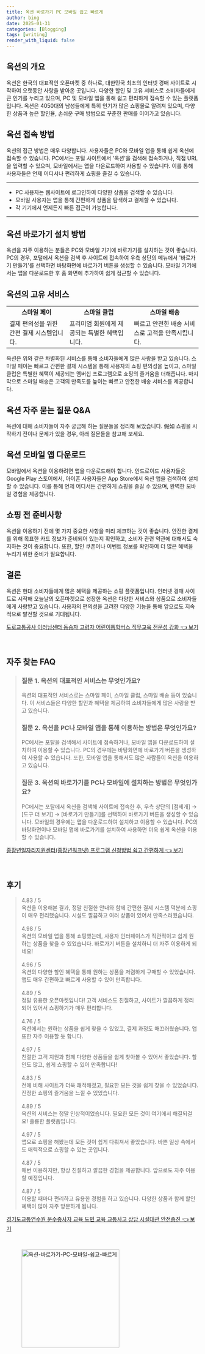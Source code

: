 ```yaml
---
title: 옥션 바로가기 PC 모바일 쉽고 빠르게
author: bing
date: 2025-01-31
categories: [Blogging]
tags: [writing]
render_with_liquid: false
---
```



<h2 id='옥션_소개'>옥션의 개요</h2>

<p>옥션은 한국의 대표적인 오픈마켓 중 하나로, 대한민국 최초의 인터넷 경매 사이트로 시작하여 오랫동안 사랑을 받아온 곳입니다. 다양한 할인 및 고유 서비스로 소비자들에게 큰 인기를 누리고 있으며, PC 및 모바일 앱을 통해 쉽고 편리하게 접속할 수 있는 플랫폼입니다. 옥션은 4050대의 남성들에게 특히 인기가 많은 쇼핑몰로 알려져 있으며, 다양한 상품과 높은 할인율, 손쉬운 구매 방법으로 꾸준한 판매를 이어가고 있습니다.</p>

<h2 id='옥션_접속방법'>옥션 접속 방법</h2>

<p>옥션의 접근 방법은 매우 다양합니다. 사용자들은 PC와 모바일 앱을 통해 쉽게 옥션에 접속할 수 있습니다. PC에서는 포털 사이트에서 '옥션'을 검색해 접속하거나, 직접 URL을 입력할 수 있으며, 모바일에서는 앱을 다운로드하여 사용할 수 있습니다. 이를 통해 사용자들은 언제 어디서나 편리하게 쇼핑을 즐길 수 있습니다.</p>

<hr />

<ul>
    <li>PC 사용자는 웹사이트에 로그인하여 다양한 상품을 검색할 수 있습니다.</li>
    <li>모바일 사용자는 앱을 통해 간편하게 상품을 탐색하고 결제할 수 있습니다.</li>
    <li>각 기기에서 언제든지 빠른 접근이 가능합니다.</li>
</ul>

<hr />

<h2 id='옥션_바로가기_설치방법'>옥션 바로가기 설치 방법</h2>

<p>옥션을 자주 이용하는 분들은 PC와 모바일 기기에 바로가기를 설치하는 것이 좋습니다. PC의 경우, 포털에서 옥션을 검색 후 사이트에 접속하여 우측 상단의 메뉴에서 '바로가기 만들기'를 선택하면 바탕화면에 바로가기 버튼을 생성할 수 있습니다. 모바일 기기에서는 앱을 다운로드한 후 홈 화면에 추가하여 쉽게 접근할 수 있습니다.</p>

<h2 id='옥션의_고유서비스'>옥션의 고유 서비스</h2>

<table>
    <tr>
        <td style="text-align: center; height: 17px;"><b>스마일 페이</b></td>
        <td style="text-align: center; height: 17px;"><b>스마일 클럽</b></td>
        <td style="text-align: center; height: 17px;"><b>스마일 배송</b></td>
    </tr>
    <tr>
        <td>결제 편의성을 위한 간편 결제 시스템입니다.</td>
        <td>프리미엄 회원에게 제공되는 특별한 혜택입니다.</td>
        <td>빠르고 안전한 배송 서비스로 고객을 만족시킵니다.</td>
    </tr>
</table>

<p>옥션은 위와 같은 차별화된 서비스를 통해 소비자들에게 많은 사랑을 받고 있습니다. 스마일 페이는 빠르고 간편한 결제 시스템을 통해 사용자의 쇼핑 편의성을 높이고, 스마일 클럽은 특별한 혜택이 제공되는 멤버십 프로그램으로 쇼핑의 즐거움을 더해줍니다. 마지막으로 스마일 배송은 고객의 만족도를 높이는 빠르고 안전한 배송 서비스를 제공합니다.</p>

<h2 id='옥션_자주_묻는_질문'>옥션 자주 묻는 질문 Q&A</h2>

<p>옥션에 대해 소비자들이 자주 궁금해 하는 질문들을 정리해 보았습니다. 假如 쇼핑을 시작하기 전이나 문제가 있을 경우, 아래 질문들을 참고해 보세요.</p>

<h2 id='옥션_모바일_앱_다운로드'>옥션 모바일 앱 다운로드</h2>

<p>모바일에서 옥션을 이용하려면 앱을 다운로드해야 합니다. 안드로이드 사용자들은 Google Play 스토어에서, 아이폰 사용자들은 App Store에서 옥션 앱을 검색하여 설치할 수 있습니다. 이를 통해 언제 어디서든 간편하게 쇼핑을 즐길 수 있으며, 완벽한 모바일 경험을 제공합니다.</p>

<h2 id='쇼핑_전_준비사항'>쇼핑 전 준비사항</h2>

<p>옥션을 이용하기 전에 몇 가지 중요한 사항을 미리 체크하는 것이 좋습니다. 안전한 결제를 위해 목표한 카드 정보가 준비되어 있는지 확인하고, 소비자 관련 약관에 대해서도 숙지하는 것이 중요합니다. 또한, 할인 쿠폰이나 이벤트 정보를 확인하여 더 많은 혜택을 누리기 위한 준비가 필요합니다.</p>

<h2 id='결론'>결론</h2>

<p>옥션은 현대 소비자들에게 많은 혜택을 제공하는 쇼핑 플랫폼입니다. 인터넷 경매 사이트로 시작해 오늘날의 오픈마켓으로 성장한 옥션은 다양한 서비스와 상품으로 소비자들에게 사랑받고 있습니다. 사용자의 편의성을 고려한 다양한 기능을 통해 앞으로도 지속적으로 발전할 것으로 기대됩니다.</p>


<p><a class="click-button" title="도로교통공사 이러닝센터 동승자 고령자 어린이통학버스 직무교육 전문성 강화" href="https://yellowplanner.github.io/posts/%EB%8F%84%EB%A1%9C%EA%B5%90%ED%86%B5%EA%B3%B5%EC%82%AC-%EC%9D%B4%EB%9F%AC%EB%8B%9D%EC%84%BC%ED%84%B0-%EB%8F%99%EC%8A%B9%EC%9E%90-%EA%B3%A0%EB%A0%B9%EC%9E%90-%EC%96%B4%EB%A6%B0%EC%9D%B4%ED%86%B5%ED%95%99%EB%B2%84%EC%8A%A4-%EC%A7%81%EB%AC%B4%EA%B5%90%EC%9C%A1-%EC%A0%84%EB%AC%B8%EC%84%B1-%EA%B0%95%ED%99%94/" rel="dofollow">도로교통공사 이러닝센터 동승자 고령자 어린이통학버스 직무교육 전문성 강화 👈 보기</a></p><br>
<h2 id='자주_찾는_FAQ'>자주 찾는 FAQ</h2>
<div itemscope="" itemtype="https://schema.org/FAQPage"> 
<blockquote> 
<div itemscope="" itemprop="mainEntity" itemtype="https://schema.org/Question"> 
<h3 itemprop="name">질문 1. 옥션의 대표적인 서비스는 무엇인가요?</h3> 
<div itemscope="" itemprop="acceptedAnswer" itemtype="https://schema.org/Answer"> 
<span itemprop="text"> 
<p>옥션의 대표적인 서비스로는 스마일 페이, 스마일 클럽, 스마일 배송 등이 있습니다. 이 서비스들은 다양한 할인과 혜택을 제공하여 소비자들에게 많은 사랑을 받고 있습니다.</p> 
</span> 
</div> 
</div> 
<div itemscope="" itemprop="mainEntity" itemtype="https://schema.org/Question"> 
<h3 itemprop="name">질문 2. 옥션을 PC나 모바일 앱을 통해 이용하는 방법은 무엇인가요?</h3> 
<div itemscope="" itemprop="acceptedAnswer" itemtype="https://schema.org/Answer"> 
<span itemprop="text"> 
<p>PC에서는 포탈을 검색해서 사이트에 접속하거나, 모바일 앱을 다운로드하여 설치하여 이용할 수 있습니다. PC의 경우에는 바탕화면에 바로가기 버튼을 생성하여 사용할 수 있습니다. 또한, 모바일 앱을 통해서도 많은 사람들이 옥션을 이용하고 있습니다.</p> 
</span> 
</div> 
</div> 
<div itemscope="" itemprop="mainEntity" itemtype="https://schema.org/Question"> 
<h3 itemprop="name">질문 3. 옥션의 바로가기를 PC나 모바일에 설치하는 방법은 무엇인가요?</h3> 
<div itemscope="" itemprop="acceptedAnswer" itemtype="https://schema.org/Answer"> 
<span itemprop="text"> 
<p>PC에서는 포탈에서 옥션을 검색해 사이트에 접속한 후, 우측 상단의 [점세개] → [도구 더 보기] → [바로가기 만들기]를 선택하여 바로가기 버튼을 생성할 수 있습니다. 모바일의 경우에는 앱을 다운로드하여 설치하고 이용할 수 있습니다. PC의 바탕화면이나 모바일 앱에 바로가기를 설치하여 사용하면 더욱 쉽게 옥션을 이용할 수 있습니다.</p> 
</span> 
</div> 
</div> 
</blockquote> 
</div>
<p><a class="click-button" title="중장년일자리지원센터(중장년워크넷) 프로그램 신청방법 쉽고 간편하게" href="https://yellowplanner.github.io/posts/%EC%A4%91%EC%9E%A5%EB%85%84%EC%9D%BC%EC%9E%90%EB%A6%AC%EC%A7%80%EC%9B%90%EC%84%BC%ED%84%B0(%EC%A4%91%EC%9E%A5%EB%85%84%EC%9B%8C%ED%81%AC%EB%84%B7)-%ED%94%84%EB%A1%9C%EA%B7%B8%EB%9E%A8-%EC%8B%A0%EC%B2%AD%EB%B0%A9%EB%B2%95-%EC%89%BD%EA%B3%A0-%EA%B0%84%ED%8E%B8%ED%95%98%EA%B2%8C/" rel="dofollow">중장년일자리지원센터(중장년워크넷) 프로그램 신청방법 쉽고 간편하게 👈 보기</a></p><br>
<h2 id='후기'>후기</h2>
<div itemscope itemtype="https://schema.org/Product">
  <blockquote>
  <div itemprop="review" itemscope itemtype="https://schema.org/Review">
      <div itemprop="reviewRating" itemscope itemtype="https://schema.org/Rating"> <span itemprop="ratingValue">4.83</span> / <span itemprop="bestRating">5</span> </div>
      <span itemprop="reviewBody">옥션을 이용해본 결과, 정말 친절한 안내와 함께 간편한 결제 시스템 덕분에 쇼핑이 매우 편리했습니다. 시설도 깔끔하고 여러 상품이 있어서 만족스러웠습니다.</span>
  </div>
  <br>
  <div itemprop="review" itemscope itemtype="https://schema.org/Review">
      <div itemprop="reviewRating" itemscope itemtype="https://schema.org/Rating"> <span itemprop="ratingValue">4.98</span> / <span itemprop="bestRating">5</span> </div>
      <span itemprop="reviewBody">옥션의 모바일 앱을 통해 쇼핑했는데, 사용자 인터페이스가 직관적이고 쉽게 원하는 상품을 찾을 수 있었습니다. 바로가기 버튼을 설치하니 더 자주 이용하게 되네요!</span>
  </div>
  <br>
  <div itemprop="review" itemscope itemtype="https://schema.org/Review">
      <div itemprop="reviewRating" itemscope itemtype="https://schema.org/Rating"> <span itemprop="ratingValue">4.96</span> / <span itemprop="bestRating">5</span> </div>
      <span itemprop="reviewBody">옥션의 다양한 할인 혜택을 통해 원하는 상품을 저렴하게 구매할 수 있었습니다. 앱도 매우 간편하고 빠르게 사용할 수 있어 만족합니다.</span>
  </div>
  <br>
  <div itemprop="review" itemscope itemtype="https://schema.org/Review">
      <div itemprop="reviewRating" itemscope itemtype="https://schema.org/Rating"> <span itemprop="ratingValue">4.89</span> / <span itemprop="bestRating">5</span> </div>
      <span itemprop="reviewBody">정말 유용한 오픈마켓입니다! 고객 서비스도 친절하고, 사이트가 깔끔하게 정리되어 있어서 쇼핑하기가 매우 편리합니다.</span>
  </div>
  <br>
  <div itemprop="review" itemscope itemtype="https://schema.org/Review">
      <div itemprop="reviewRating" itemscope itemtype="https://schema.org/Rating"> <span itemprop="ratingValue">4.76</span> / <span itemprop="bestRating">5</span> </div>
      <span itemprop="reviewBody">옥션에서는 원하는 상품을 쉽게 찾을 수 있었고, 결제 과정도 매끄러웠습니다. 앱 또한 자주 이용할 듯 합니다.</span>
  </div>
  <br>
  <div itemprop="review" itemscope itemtype="https://schema.org/Review">
      <div itemprop="reviewRating" itemscope itemtype="https://schema.org/Rating"> <span itemprop="ratingValue">4.97</span> / <span itemprop="bestRating">5</span> </div>
      <span itemprop="reviewBody">친절한 고객 지원과 함께 다양한 상품들을 쉽게 찾아볼 수 있어서 좋았습니다. 할인도 많고, 쉽게 쇼핑할 수 있어 만족합니다!</span>
  </div>
  <br>
  <div itemprop="review" itemscope itemtype="https://schema.org/Review">
      <div itemprop="reviewRating" itemscope itemtype="https://schema.org/Rating"> <span itemprop="ratingValue">4.83</span> / <span itemprop="bestRating">5</span> </div>
      <span itemprop="reviewBody">전에 비해 사이트가 더욱 쾌적해졌고, 필요한 모든 것을 쉽게 찾을 수 있었습니다. 진정한 쇼핑의 즐거움을 느낄 수 있었습니다.</span>
  </div>
  <br>
  <div itemprop="review" itemscope itemtype="https://schema.org/Review">
      <div itemprop="reviewRating" itemscope itemtype="https://schema.org/Rating"> <span itemprop="ratingValue">4.89</span> / <span itemprop="bestRating">5</span> </div>
      <span itemprop="reviewBody">옥션의 서비스는 정말 인상적이었습니다. 필요한 모든 것이 여기에서 해결되걸요! 훌륭한 플랫폼입니다.</span>
  </div>
  <br>
  <div itemprop="review" itemscope itemtype="https://schema.org/Review">
      <div itemprop="reviewRating" itemscope itemtype="https://schema.org/Rating"> <span itemprop="ratingValue">4.97</span> / <span itemprop="bestRating">5</span> </div>
      <span itemprop="reviewBody">앱으로 쇼핑을 해봤는데 모든 것이 쉽게 다뤄져서 좋았습니다. 바쁜 일상 속에서도 매력적으로 쇼핑할 수 있는 곳입니다.</span>
  </div>
  <br>
  <div itemprop="review" itemscope itemtype="https://schema.org/Review">
      <div itemprop="reviewRating" itemscope itemtype="https://schema.org/Rating"> <span itemprop="ratingValue">4.87</span> / <span itemprop="bestRating">5</span> </div>
      <span itemprop="reviewBody">매번 이용하지만, 항상 친절하고 깔끔한 경험을 제공합니다. 앞으로도 자주 이용할 예정입니다.</span>
  </div>
  <br>
  <div itemprop="review" itemscope itemtype="https://schema.org/Review">
      <div itemprop="reviewRating" itemscope itemtype="https://schema.org/Rating"> <span itemprop="ratingValue">4.87</span> / <span itemprop="bestRating">5</span> </div>
      <span itemprop="reviewBody">이용할 때마다 편리하고 유용한 경험을 하고 있습니다. 다양한 상품과 함께 할인 혜택이 많아 자주 방문하게 됩니다.</span>
  </div>
  </blockquote>
</div>
<p><a class="click-button" title="경기도교통연수원 운수종사자 교육 도민 교육 교통사고 상담 시설대관 안전증진" href="https://yellowplanner.github.io/posts/%EA%B2%BD%EA%B8%B0%EB%8F%84%EA%B5%90%ED%86%B5%EC%97%B0%EC%88%98%EC%9B%90-%EC%9A%B4%EC%88%98%EC%A2%85%EC%82%AC%EC%9E%90-%EA%B5%90%EC%9C%A1-%EB%8F%84%EB%AF%BC-%EA%B5%90%EC%9C%A1-%EA%B5%90%ED%86%B5%EC%82%AC%EA%B3%A0-%EC%83%81%EB%8B%B4-%EC%8B%9C%EC%84%A4%EB%8C%80%EA%B4%80-%EC%95%88%EC%A0%84%EC%A6%9D%EC%A7%84/" rel="dofollow">경기도교통연수원 운수종사자 교육 도민 교육 교통사고 상담 시설대관 안전증진 👈 보기</a></p><br>
<figure class="image"><img src="https://yellowplanner.github.io/assets/img/thumbnail/옥션-바로가기-PC-모바일-쉽고-빠르게.webp" alt="옥션-바로가기-PC-모바일-쉽고-빠르게" width="256" height="256"></figure>